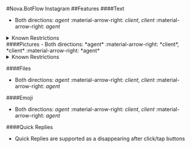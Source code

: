 #Nova.BotFlow Instagram
##Features
####Text
- Both directions: *agent* :material-arrow-right: *client*, *client* :material-arrow-right: *agent*

<details><summary>Known Restrictions</summary>
<p>
```
• Text character limit: 998 UTF-8
```
</p>
</details>
####Pictures
- Both directions: *agent* :material-arrow-right: *client*, *client* :material-arrow-right: *agent*

<details><summary>Known Restrictions</summary>
<p>
```
• Picture size limit is: 1 GB (width 720px, 960px, or 2048 px)
• Picture formats: jpeg, png, gif		
• Description text: no
```
</p>
</details>

####Files
- Both directions: *agent* :material-arrow-right: *client*, *client* :material-arrow-right: *agent*

####Emoji
- Both directions: *agent* :material-arrow-right: *client*, *client* :material-arrow-right: *agent*

####Quick Replies
- Quick Replies are supported as a disappearing after click/tap buttons